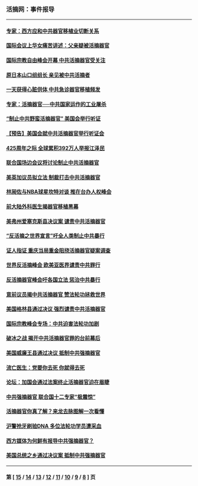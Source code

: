 ### 活摘网：事件报导
---
#### [专家：西方应和中共器官移植业切断关系](../../pages/nf5877/n13772828.md?08090430) 
#### [国际会议上华女痛苦讲述：父亲疑被活摘器官](../../pages/nf5877/n13771583.md?08090430) 
#### [国际宗教自由峰会开幕 中共活摘器官受关注](../../pages/nf5877/n13769995.md?08090430) 
#### [原日本山口组组长 亲见被中共活摘者](../../pages/nf5877/n13767360.md?08090430) 
#### [一天获得心脏供体 中共急诊器官移植频发](../../pages/nf5877/n13764689.md?08090430) 
#### [专家：活摘器官──中共国家运作的工业屠杀](../../pages/nf5877/n13761178.md?08090430) 
#### [“制止中共野蛮活摘器官” 美国会举行听证](../../pages/nf5877/n13735831.md?08090430) 
#### [【预告】美国会就中共活摘器官举行听证会](../../pages/nf5877/n13732843.md?08090430) 
#### [425周年之际 全球累积392万人举报江泽民](../../pages/nf5877/n13719232.md?08090430) 
#### [联合国场边会议将讨论制止中共活摘器官](../../pages/nf5877/n13656361.md?08090430) 
#### [美英加议员拟立法 制裁打击中共活摘器官](../../pages/nf5877/n13430251.md?08090430) 
#### [林昶佐与NBA球星坎特对谈 推在台办人权峰会](../../pages/nf5877/n13414467.md?08090430) 
#### [前大陆外科医生揭器官移植黑幕](../../pages/nf5877/n13401416.md?08090430) 
#### [美弗州爱塞克斯县决议案 谴责中共活摘器官](../../pages/nf5877/n13320919.md?08090430) 
#### [“反活摘之世界宣言”吁全人类制止中共暴行](../../pages/nf5877/n13259730.md?08090430) 
#### [证人指证 重庆当局重金阻挠活摘器官疑案调查](../../pages/nf5877/n13259127.md?08090430) 
#### [世界反活摘峰会 欧美亚医界谴责中共罪行](../../pages/nf5877/n13253550.md?08090430) 
#### [反活摘器官峰会吁各国立法 惩治中共暴行](../../pages/nf5877/n13245052.md?08090430) 
#### [意前议员揭中共活摘器官 赞法轮功拯救世界](../../pages/nf5877/n13203445.md?08090430) 
#### [美国格林县通过决议 强烈谴责中共活摘器官](../../pages/nf5877/n13119367.md?08090430) 
#### [国际宗教峰会专场：中共迫害法轮功加剧](../../pages/nf5877/n13088279.md?08090430) 
#### [破冰之战 揭开中共活摘器官罪的台前幕后](../../pages/nf5877/n13082457.md?08090430) 
#### [美国威廉王县通过决议 抵制中共强摘器官](../../pages/nf5877/n13056521.md?08090430) 
#### [流亡医生：党要你去死 你就得去死](../../pages/nf5877/n13052835.md?08090430) 
#### [论坛：加国会通过法案终止活摘器官迫在眉睫](../../pages/nf5877/n13029839.md?08090430) 
#### [中共强摘器官 联合国十二专家“极震惊”](../../pages/nf5877/n13024313.md?08090430) 
#### [活摘器官你真了解？来龙去脉图解一次看懂](../../pages/nf5877/n13013820.md?08090430) 
#### [沪警抢牙刷验DNA 多位法轮功学员遭采血](../../pages/nf5877/n12969218.md?08090430) 
#### [西方媒体为何鲜有报导中共强摘器官？](../../pages/nf5877/n12932034.md?08090430) 
#### [美国总统之乡通过决议案 抵制中共强摘器官](../../pages/nf5877/n12908242.md?08090430) 

---
#### 第 [ [15](./15.md?08090430) / [14](./14.md?08090430) / [13](./13.md?08090430) / [12](./12.md?08090430) / [11](./11.md?08090430) / [10](./10.md?08090430) / [9](./9.md?08090430) / [8](./8.md?08090430) ] 页
